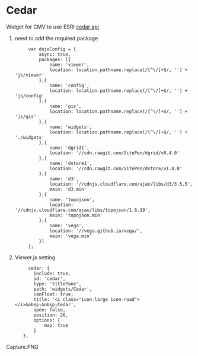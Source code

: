 # Cedar
Widget for CMV to use ESRI <a href="https://github.com/Esri/cedar"> cedar api </a>

1. need to add the required package

            var dojoConfig = {
                async: true,
                packages: [{
                    name: 'viewer',
                    location: location.pathname.replace(/[^\/]+$/, '') + 'js/viewer'
                },{
                    name: 'config',
                    location: location.pathname.replace(/[^\/]+$/, '') + 'js/config'
                },{
                    name: 'gis',
                    location: location.pathname.replace(/[^\/]+$/, '') + 'js/gis'
                },{
                    name: 'widgets',
                    location: location.pathname.replace(/[^\/]+$/, '') + './widgets'
                },{
                    name: 'dgrid1',
                    location: '//cdn.rawgit.com/SitePen/dgrid/v0.4.0'
                },{
                    name: 'dstore1',
                    location: '//cdn.rawgit.com/SitePen/dstore/v1.0.0'
                },{
                    name: 'd3',
                    location: '//cdnjs.cloudflare.com/ajax/libs/d3/3.5.5',
                    main: 'd3.min'
                },{
                    name: 'topojson',
                    location: '//cdnjs.cloudflare.com/ajax/libs/topojson/1.6.19',
                    main: 'topojson.min'
                },{
                    name: 'vega',
                    location: '//vega.github.io/vega/',
                    main: 'vega.min'
                }]
            };
            
  2. Viewer.js setting
  
              cedar: {
                include: true,
                id: 'cedar',
                type: 'titlePane',
                path: 'widgets/Cedar',
                canFloat: true,
                title: '<i class="icon-large icon-road"></i>&nbsp;&nbsp;Cedar',
                open: false,
                position: 26,
                options: {
                    map: true
                }
            },
Capture.PNG
